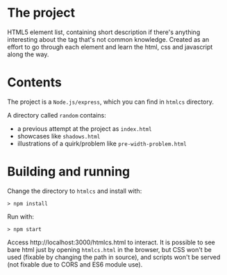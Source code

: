 # The project
HTML5 element list, containing short description if there's anything interesting about the tag that's not common knowledge. Created as an effort to go through each element and learn the html, css and javascript along the way.  

# Contents
The project is a `Node.js/express`, which you can find in `htmlcs` directory.

A directory called `random` contains:
- a previous attempt at the project as `index.html`
- showcases like `shadows.html`
- illustrations of a quirk/problem like `pre-width-problem.html`

# Building and running
Change the directory to `htmlcs` and install with:

`> npm install`

Run with:

`> npm start`

Access http://localhost:3000/htmlcs.html to interact. It is possible to see bare html just by opening `htmlcs.html` in the browser, but CSS won't be used (fixable by changing the path in source), and scripts won't be served (not fixable due to CORS and ES6 module use). 